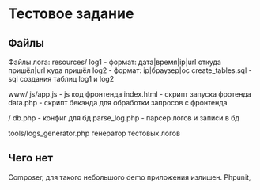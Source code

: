 # Тестовое задание

## Файлы

Файлы лога:
resources/
    log1 - формат: дата|время|ip|url откуда пришёл|url куда пришёл
    log2 - формат: ip|браузер|ос
    create_tables.sql - sql создания таблиц log1 и log2

www/
    js/app.js - js код фронтенда
    index.html - скрипт запуска фротенда
    data.php - скрипт бекэнда для обработки запросов с фронтенда
    
/
db.php  - конфиг для бд
parse_log.php - парсер логов и записи в бд
 
tools/logs_generator.php генератор тестовых логов

## Чего нет
Composer, для такого небольшого demo приложения излишен.
Phpunit,   